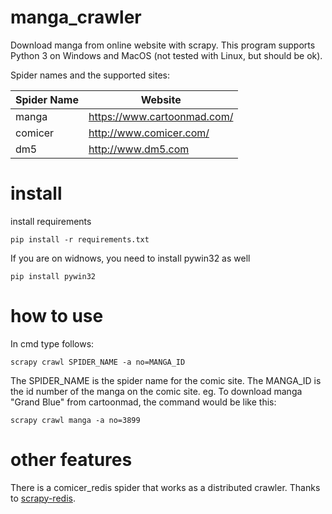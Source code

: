 # manga_crawler
Download manga from online website with scrapy. This program supports Python 3 on Windows and MacOS (not tested with Linux, but should be ok).

Spider names and the supported sites:

| Spider Name | Website |
| ------ | ------ |
| manga | https://www.cartoonmad.com/ | 
| comicer | http://www.comicer.com/ | 
| dm5 | http://www.dm5.com | 

# install
install requirements
```
pip install -r requirements.txt
```
If you are on widnows, you need to install pywin32 as well
```
pip install pywin32
```

# how to use
In cmd type follows:
```
scrapy crawl SPIDER_NAME -a no=MANGA_ID
```
The SPIDER_NAME is the spider name for the comic site.
The MANGA_ID is the id number of the manga on the comic site.
eg. To download manga "Grand Blue" from cartoonmad, the command would be like this:
```
scrapy crawl manga -a no=3899
```

# other features
There is a comicer_redis spider that works as a distributed crawler. Thanks to [scrapy-redis](https://github.com/rmax/scrapy-redis/).